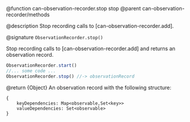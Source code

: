 @function can-observation-recorder.stop stop
@parent can-observation-recorder/methods

@description Stop recording calls to [can-observation-recorder.add].

@signature `ObservationRecorder.stop()`

Stop recording calls to [can-observation-recorder.add] and returns an
observation record.

```js
ObservationRecorder.start()
//... some code ...
ObservationRecorder.stop() //-> observationRecord
```

@return {Object} An observation record with the following structure:

  ```
  {
      keyDependencies: Map<observable,Set<key>>
      valueDependencies: Set<observable>
  }
  ```
